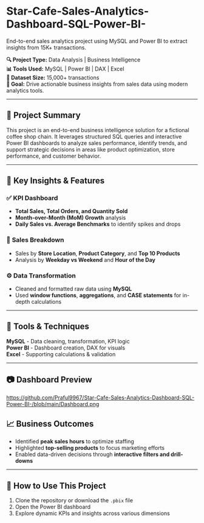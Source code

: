 # Star-Cafe-Sales-Analytics-Dashboard-SQL-Power-BI-
End-to-end sales analytics project using MySQL and Power BI to extract insights from 15K+ transactions.

**🔍 Project Type:** Data Analysis | Business Intelligence  
**📊 Tools Used:** MySQL | Power BI | DAX | Excel  
**📁 Dataset Size:** 15,000+ transactions  
**🎯 Goal:** Drive actionable business insights from sales data using modern analytics tools.

---

## 📌 Project Summary

This project is an end-to-end business intelligence solution for a fictional coffee shop chain. It leverages structured SQL queries and interactive Power BI dashboards to analyze sales performance, identify trends, and support strategic decisions in areas like product optimization, store performance, and customer behavior.

---

## 🧠 Key Insights & Features

### ✅ **KPI Dashboard**
- **Total Sales, Total Orders, and Quantity Sold**
- **Month-over-Month (MoM) Growth** analysis
- **Daily Sales vs. Average Benchmarks** to identify spikes and drops

### 📍 **Sales Breakdown**
- Sales by **Store Location**, **Product Category**, and **Top 10 Products**
- Analysis by **Weekday vs Weekend** and **Hour of the Day**

### ⚙️ **Data Transformation**
- Cleaned and formatted raw data using **MySQL**
- Used **window functions**, **aggregations**, and **CASE statements** for in-depth calculations

---

## 🧰 Tools & Techniques
 **MySQL** - Data cleaning, transformation, KPI logic  
 **Power BI** - Dashboard creation, DAX for visuals     
 **Excel** - Supporting calculations & validation      

---
## 📷 Dashboard Preview
https://github.com/Praful9967/Star-Cafe-Sales-Analytics-Dashboard-SQL-Power-BI-/blob/main/Dashboard.png

## 📈 Business Outcomes

- Identified **peak sales hours** to optimize staffing
- Highlighted **top-selling products** to focus marketing efforts
- Enabled data-driven decisions through **interactive filters and drill-downs**

---

## 🚀 How to Use This Project

1. Clone the repository or download the `.pbix` file
2. Open the Power BI dashboard
3. Explore dynamic KPIs and insights across various dimensions


